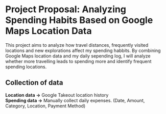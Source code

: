# Project Proposal: Analyzing Spending Habits Based on Google Maps Location Data
This project aims to analyze how travel distances, frequently visited locations and new explorations affect my spending habbits. By combining Google Maps location data and my daily sepending log, I will analyze whether more travelling leads to spending more and identify frequent spending locations.

## Collection of data
**Location data ->** Google Takeout location history\
**Spending data ->** Manually collect daily expenses. (Date, Amount, Category, Location, Payment Method)
